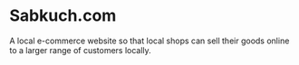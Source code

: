 # Sabkuch.com
A local e-commerce website so that local shops can sell their goods online to a larger range of customers locally.
